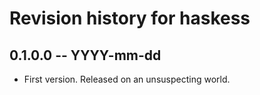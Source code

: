 # Revision history for haskess

## 0.1.0.0 -- YYYY-mm-dd

* First version. Released on an unsuspecting world.
